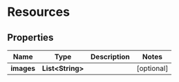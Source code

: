 

# Resources

## Properties

Name | Type | Description | Notes
------------ | ------------- | ------------- | -------------
**images** | **List&lt;String&gt;** |  |  [optional]



